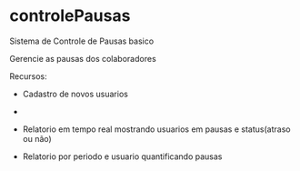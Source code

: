 # controlePausas

Sistema de Controle de Pausas basico

Gerencie as pausas dos colaboradores

Recursos:

- Cadastro de novos usuarios
-
- Relatorio em tempo real mostrando usuarios em pausas e status(atraso ou não)

- Relatorio por periodo e usuario quantificando pausas


